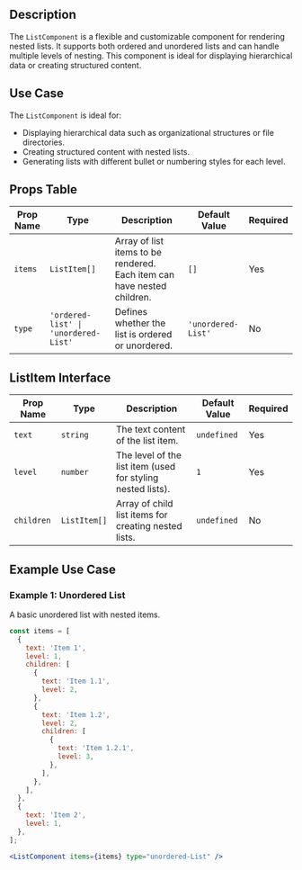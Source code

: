 ## Description
The `ListComponent` is a flexible and customizable component for rendering nested lists. It supports both ordered and unordered lists and can handle multiple levels of nesting. This component is ideal for displaying hierarchical data or creating structured content.

## Use Case
The `ListComponent` is ideal for:
- Displaying hierarchical data such as organizational structures or file directories.
- Creating structured content with nested lists.
- Generating lists with different bullet or numbering styles for each level.

## Props Table

| Prop Name | Type                                      | Description                                                        | Default Value      | Required |
|-----------|-------------------------------------------|--------------------------------------------------------------------|--------------------|----------|
| `items`   | `ListItem[]`                              | Array of list items to be rendered. Each item can have nested children. | `[]`               | Yes      |
| `type`    | `'ordered-list' \| 'unordered-List'`      | Defines whether the list is ordered or unordered.                  | `'unordered-List'` | No       |

## ListItem Interface

| Prop Name  | Type         | Description                                                        | Default Value | Required |
|------------|--------------|--------------------------------------------------------------------|---------------|----------|
| `text`     | `string`     | The text content of the list item.                                 | `undefined`   | Yes      |
| `level`    | `number`     | The level of the list item (used for styling nested lists).        | `1`           | Yes      |
| `children` | `ListItem[]` | Array of child list items for creating nested lists.               | `undefined`   | No       |

## Example Use Case

### Example 1: Unordered List
A basic unordered list with nested items.
```jsx
const items = [
  {
    text: 'Item 1',
    level: 1,
    children: [
      {
        text: 'Item 1.1',
        level: 2,
      },
      {
        text: 'Item 1.2',
        level: 2,
        children: [
          {
            text: 'Item 1.2.1',
            level: 3,
          },
        ],
      },
    ],
  },
  {
    text: 'Item 2',
    level: 1,
  },
];

<ListComponent items={items} type="unordered-List" />
```